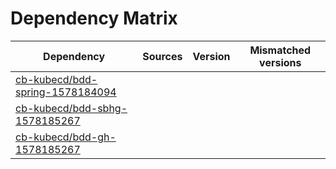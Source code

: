 # Dependency Matrix

Dependency | Sources | Version | Mismatched versions
---------- | ------- | ------- | -------------------
[cb-kubecd/bdd-spring-1578184094](https://github.com/cb-kubecd/bdd-spring-1578184094.git) |  | []() | 
[cb-kubecd/bdd-sbhg-1578185267](https://github.com/cb-kubecd/bdd-sbhg-1578185267.git) |  | []() | 
[cb-kubecd/bdd-gh-1578185267](https://github.com/cb-kubecd/bdd-gh-1578185267.git) |  | []() | 
